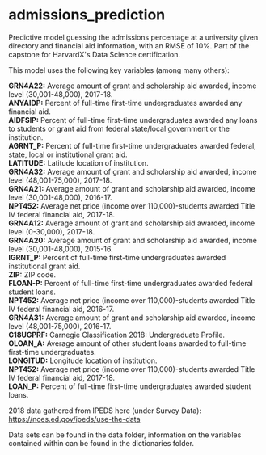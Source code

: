 # admissions_prediction

Predictive model guessing the admissions percentage at a university given directory and financial aid information, with an RMSE of 10%. Part of the capstone for HarvardX's Data Science certification.

This model uses the following key variables (among many others):

**GRN4A22:** Average amount of grant and scholarship aid awarded, income level (30,001-48,000), 2017-18.  
**ANYAIDP:** Percent of full-time first-time undergraduates awarded any financial aid.  
**AIDFSIP:** Percent of full-time first-time undergraduates awarded any loans to students or grant aid  from federal state/local government or the institution.  
**AGRNT_P:** Percent of full-time first-time undergraduates awarded federal, state, local or institutional grant aid.  
**LATITUDE:** Latitude location of institution.  
**GRN4A32:** Average amount of grant and scholarship aid awarded, income level (48,001-75,000), 2017-18.  
**GRN4A21:** Average amount of grant and scholarship aid awarded, income level (30,001-48,000), 2016-17.  
**NPT452:** Average net price (income over 110,000)-students awarded Title IV federal financial aid, 2017-18.  
**GRN4A12:** Average amount of grant and scholarship aid awarded, income level (0-30,000), 2017-18.  
**GRN4A20:** Average amount of grant and scholarship aid awarded, income level (30,001-48,000), 2015-16.  
**IGRNT_P:** Percent of full-time first-time undergraduates awarded institutional grant aid.  
**ZIP:** ZIP code.  
**FLOAN-P:** Percent of full-time first-time undergraduates awarded federal student loans.  
**NPT452:** Average net price (income over 110,000)-students awarded Title IV federal financial aid, 2016-17.  
**GRN4A31:** Average amount of grant and scholarship aid awarded, income level (48,001-75,000), 2016-17.  
**C18UGPRF:** Carnegie Classification 2018: Undergraduate Profile.  
**OLOAN_A:** Average amount of other student loans awarded to full-time first-time undergraduates.  
**LONGITUD:** Longitude location of institution.  
**NPT452:** Average net price (income over 110,000)-students awarded Title IV federal financial aid, 2017-18.  
**LOAN_P:** Percent of full-time first-time undergraduates awarded student loans.

2018 data gathered from IPEDS here (under Survey Data): https://nces.ed.gov/ipeds/use-the-data

Data sets can be found in the data folder, information on the variables contained within can be found in the dictionaries folder.
